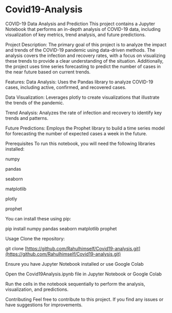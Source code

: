 # Covid19-Analysis
COVID-19 Data Analysis and Prediction
This project contains a Jupyter Notebook that performs an in-depth analysis of COVID-19 data, including visualization of key metrics, trend analysis, and future predictions.

Project Description:
The primary goal of this project is to analyze the impact and trends of the COVID-19 pandemic using data-driven methods. The analysis covers the infection and recovery rates, with a focus on visualizing these trends to provide a clear understanding of the situation. Additionally, the project uses time series forecasting to predict the number of cases in the near future based on current trends.

Features:
Data Analysis: Uses the Pandas library to analyze COVID-19 cases, including active, confirmed, and recovered cases.

Data Visualization: Leverages plotly to create visualizations that illustrate the trends of the pandemic.

Trend Analysis: Analyzes the rate of infection and recovery to identify key trends and patterns.

Future Predictions: Employs the Prophet library to build a time series model for forecasting the number of expected cases a week in the future.

Prerequisites
To run this notebook, you will need the following libraries installed:

numpy

pandas

seaborn

matplotlib

plotly

prophet

You can install these using pip:

pip install numpy pandas seaborn matplotlib prophet


Usage
Clone the repository:

git clone [https://github.com/Rahulhimself/Covid19-analysis.git](https://github.com/Rahulhimself/Covid19-analysis.git)

Ensure you have Jupyter Notebook installed or use Google Colab

Open the Covid19Analysis.ipynb file in Jupyter Notebook or Google Colab

Run the cells in the notebook sequentially to perform the analysis, visualization, and predictions.

Contributing
Feel free to contribute to this project. If you find any issues or have suggestions for improvements.
